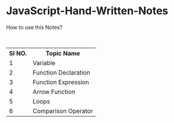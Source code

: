 # JavaScript-Hand-Written-Notes
<p>How to use this Notes?</p>

<br>
<table>
  <tr>
    <th>SI NO.</th>
    <th>Topic Name</th>
  </tr>
  <tr>
    <td>1</td>
    <td>Variable</td>
  </tr>
  <tr>
    <td>2</td>
    <td>Function Declaration</td>
  </tr>
  <tr>
    <td>3</td>
    <td>Function Expression</td>
  </tr>
  <tr>
    <td>4</td>
    <td>Arrow Function</td>
  </tr>
  <tr>
    <td>5</td>
    <td>Loops</td>
  </tr>
  <tr>
    <td>6</td>
    <td>Comparison Operator</td>
  </tr>
  </table>
